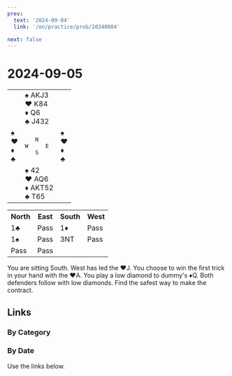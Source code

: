 ```yaml
---
prev:
  text: '2024-09-04'
  link: '/en/practice/prob/20240904'

next: false
---
```


# 2024-09-05

<table class="deal">
	<tr>
		<td></td>
		<td>♠ AKJ3<br>♥ K84<br>♦ Q6<br>♣ J432</td>
		<td></td>
	</tr>
	<tr>
		<td>♠ <br>♥ <br>♦ <br>♣ </td>
		<td><pre>   N<br>W     E<br>   S</pre></td>
		<td>♠ <br>♥ <br>♦ <br>♣ </td>
	</tr>
	<tr>
		<td></td>
		<td>♠ 42<br>♥ AQ6<br>♦ AKT52<br>♣ T65</td>
		<td></td>
	</tr>
</table>

<table class="auction">
	<tr>
		<th>North</th>
		<th>East</th>
		<th>South</th>
		<th>West</th>
	</tr>
	<tr>
		<td>1♣</td>
		<td>Pass</td>
		<td>1♦</td>
		<td>Pass</td>
	</tr>
	<tr>
		<td>1♠</td>
		<td>Pass</td>
		<td>3NT</td>
		<td>Pass</td>
	</tr>
	<tr>
		<td>Pass</td>
		<td>Pass</td>
		<td></td>
		<td></td>
	</tr>
</table>

You are sitting South. West has led the ♥J. You choose to win the first trick in your hand with the ♥A. You play a low diamond to dummy's ♦Q. Both defenders follow with low diamonds. Find the safest way to make the contract. 

## Links

[<Badge type="tip" text="Check Solution"/>](/en/learning/prob/20240905)

### By Category

[<Badge type="tip" text="<--"/>](/en/practice/prob/20240902)
[<Badge type="tip" text="Calendar"/>](/en/practice/calendar/202409)
[<Badge type="info" text="-->"/>](/en/practice/prob/20240905#links)

### By Date

Use the links below.